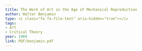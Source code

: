```yaml
---
title: The Work of Art in the Age of Mechanical Reproduction
author: Walter Benjamin
type: <i class="fa fa-file-text" aria-hidden="true"></i>
tags:
- Art
- Critical Theory
year: 1969
link: PDF/benjamin.pdf
---
```

